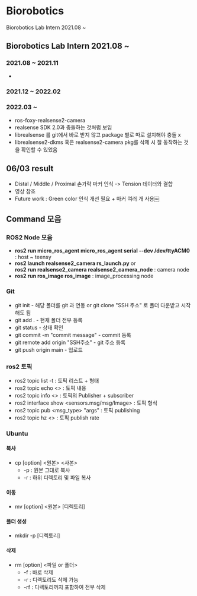 # Biorobotics
Biorobotics Lab Intern 2021.08 ~


## Biorobotics Lab Intern 2021.08 ~
### 2021.08 ~ 2021.11
* 

### 2021.12 ~ 2022.02

### 2022.03 ~ 

* ros-foxy-realsense2-camera
 * realsense SDK 2.0과 충돌하는 것처럼 보임
 * librealsense 를 git에서 바로 받지 않고 package 별로 따로 설치해야 충돌 x
 * librealsense2-dkms 혹은 realsense2-camera pkg를 삭제 시 잘 동작하는 것을 확인할 수 있었음

## 06/03 result
* Distal / Middle / Proximal 손가락 마커 인식 -> Tension 데이터와 결합
* 영상 참조
* Future work : Green color 인식 개선 필요 + 마커 여러 개 사용￼


## Command 모음

### ROS2 Node 모음
* **ros2 run micro_ros_agent micro_ros_agent serial --dev /dev/ttyACM0** : host ~ teensy
* **ros2 launch realsense2_camera rs_launch.py**  or  
  **ros2 run realsense2_camera realsense2_camera_node** : camera node
* **ros2 run ros_image ros_image** : image_processing node

### Git  
* git init - 해당 폴더를 git 과 연동 or git clone "SSH 주소" 로 폴더 다운받고 시작해도 됨  
* git add . - 현재 폴더 전부 등록  
* git status - 상태 확인  
* git commit -m "commit message" - commit 등록  
* git remote add origin "SSH주소" - git 주소 등록  
* git push origin main - 업로드  

### ros2 토픽  
* ros2 topic list -t : 토픽 리스트 + 형태  
* ros2 topic echo <> : 토픽 내용  
* ros2 topic info <> : 토픽의 Publisher + subscriber  
* ros2 interface show <sensors.msg/msg/Image> : 토픽 형식  
* ros2 topic pub <topic name> <msg_type> "args" : 토픽 publishing  
* ros2 topic hz <> : 토픽 publish rate  

### Ubuntu  
#### 복사
* cp [option] <원본> <사본>  
  * -p : 원본 그대로 복사  
  * -r : 하위 디렉토리 및 파일 복사  
  
#### 이동
* mv [option] <원본> [디렉토리]  

#### 폴더 생성
* mkdir -p [디렉토리]  

#### 삭제
* rm [option] <파일 or 폴더>  
  * -f : 바로 삭제
  * -r : 디렉토리도 삭제 가능
  * -rf : 디렉토리까지 포함하여 전부 삭제
